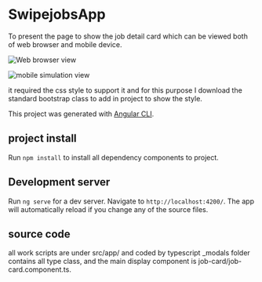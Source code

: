# SwipejobsApp

To present the page to show the job detail card which can be viewed both of web browser and mobile device.  

![Web browser view](hardin253874/img/master/swipeImage-1.JPG)


![mobile simulation view](hardin253874/img/master/swipeImage-2.JPG)

it required the css style to support it and for this purpose I download the standard bootstrap class to add in project to show the style. 

This project was generated with [Angular CLI](https://github.com/angular/angular-cli).

## project install

Run `npm install` to install all dependency components to project. 

## Development server

Run `ng serve` for a dev server. Navigate to `http://localhost:4200/`. The app will automatically reload if you change any of the source files.

## source code
all work scripts are under src/app/ and coded by typescript _modals folder contains all type class, and the main display component is job-card/job-card.component.ts.
